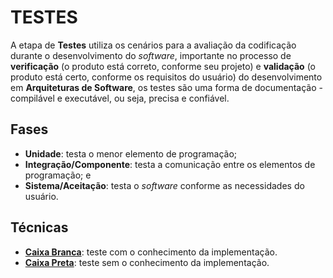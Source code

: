 # TESTES

A etapa de **Testes** utiliza os cenários para a avaliação da codificação durante o desenvolvimento do _software_, importante no processo de **verificação** (o produto está correto, conforme seu projeto) e **validação** (o produto está certo, conforme os requisitos do usuário) do desenvolvimento em **Arquiteturas de Software**, os testes são uma forma de documentação - compilável e executável, ou seja, precisa e confiável.

## Fases

- **Unidade**: testa o menor elemento de programação;
- **Integração/Componente**: testa a comunicação entre os elementos de programação; e
- **Sistema/Aceitação**: testa o _software_ conforme as necessidades do usuário.

## Técnicas

- **[Caixa Branca](whitebox.md 'Caixa Branca')**: teste com o conhecimento da implementação.
- **[Caixa Preta](blackbox.md 'Caixa Preta')**: teste sem o conhecimento da implementação.
